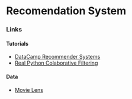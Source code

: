 # Recomendation System

### Links
#### Tutorials
- [DataCamp Recommender Systems](https://www.datacamp.com/community/tutorials/recommender-systems-python)
- [Real Python Colaborative Filtering](https://realpython.com/build-recommendation-engine-collaborative-filtering/)

#### Data
- [Movie Lens](https://www.kaggle.com/rounakbanik/the-movies-dataset/data)
